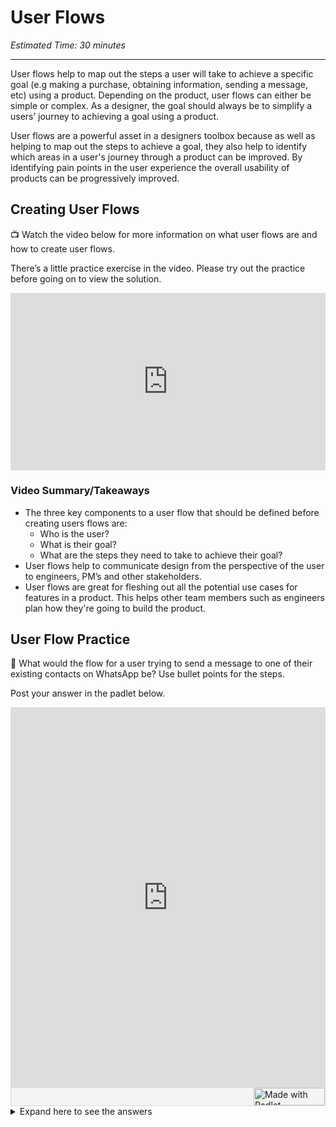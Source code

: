 #  User Flows
*Estimated Time: 30 minutes*

---

User flows help to map out the steps a user will take to achieve a specific goal (e.g making a purchase, obtaining information, sending a message, etc) using a product. Depending on the product, user flows can either be simple or complex. As a designer, the goal should always be to simplify a users’ journey to achieving a goal using a product.  

User flows are a powerful asset in a designers toolbox because as well as helping to map out the steps to achieve a goal, they also help to identify which areas in a user's journey through a product can be improved. By identifying pain points in the user experience the overall usability of products can be progressively improved.


## Creating User Flows

<aside>
📺 Watch the video below for more information on what user flows are and how to create user flows. 
</aside>

There’s a little practice exercise in the video. Please try out the practice before going on to view the solution. 

<div style="position: relative; padding-bottom: 56.25%; height: 0;"><iframe width="560" height="315" src="https://www.youtube.com/embed/TIV1y11xz7k" title="YouTube video player" frameborder="0" allow="accelerometer; autoplay; clipboard-write; encrypted-media; gyroscope; picture-in-picture; web-share" allowfullscreen style="position: absolute; top: 0; left: 0; width: 100%; height: 100%;"></iframe>
</div>

### Video Summary/Takeaways

- The three key components to a user flow that should be defined before creating users flows are:
  - Who is the user?
  - What is their goal?
  - What are the steps they need to take to achieve their goal?
- User flows help to communicate design from the perspective of the user to engineers, PM’s and other stakeholders.
- User flows are great for fleshing out all the potential use cases for features in a product. This helps other team members such as engineers plan how they're going to build the product.


## User Flow Practice 

<aside>
💬 What would the flow for a user trying to send a message to one of their existing contacts on WhatsApp be? Use bullet points for the steps.
</aside>

Post your answer in the padlet below. 


<div class="padlet-embed" style="border:1px solid rgba(0,0,0,0.1);border-radius:2px;box-sizing:border-box;overflow:hidden;position:relative;width:100%;background:#F4F4F4"><p style="padding:0;margin:0"><iframe src="https://padlet.com/embed/1jd1msoatzdmymm8" frameborder="0" allow="camera;microphone;geolocation" style="width:100%;height:608px;display:block;padding:0;margin:0"></iframe></p><div style="display:flex;align-items:center;justify-content:end;margin:0;height:28px"><a href="https://padlet.com?ref=embed" style="display:block;flex-grow:0;margin:0;border:none;padding:0;text-decoration:none" target="_blank"><div style="display:flex;align-items:center;"><img src="https://padlet.net/embeds/made_with_padlet_2022.png" width="114" height="28" style="padding:0;margin:0;background:0 0;border:none;box-shadow:none" alt="Made with Padlet"></div></a></div></div>


<details>
<summary>Expand here to see the answers</summary>
  
  - Open WhatsApp
  - View “Chats” page
  - Click search 
  - Type in contacts name and search
  - View search results 
  - Click contacts name in search results 
  - View conversation with contact page 
  - Click on input field/add/camera/voice note
  - Compose message 
  - Click send icon
  
  or
  
  - Open WhatsApp
  - View “Chats” page
  - Click on compose icon
  - Scroll to search for contacts name or click search, type in contacts name then view search results 
  - View search results 
  - Click contacts name
  - View conversation with contact page 
  - Click on input field/add/camera/voice note
  - Compose message 
  - Click send icon 
  
  or
  
  - Open WhatsApp
  - View “Chats” page
  - Scroll to search for contacts name 
  - Click contacts name
  - View conversation with contact page 
  - Click on input field/add/camera/voice note
  - Compose message 
  - Click send icon   
</details>

